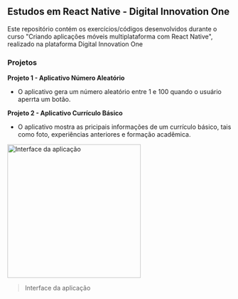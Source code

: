 ## Estudos em React Native - Digital Innovation One
Este repositório contém os exercícios/códigos desenvolvidos durante o curso "Criando aplicações móveis multiplataforma com React Native", realizado na plataforma Digital Innovation One

### Projetos

**Projeto 1 - Aplicativo Número Aleatório**
- O aplicativo gera um número aleatório entre 1 e 100 quando o usuário aperrta um botão.



**Projeto 2 - Aplicativo Currículo Básico**
- O aplicativo mostra as pricipais informações de um currículo básico, tais como foto, experiências anteriores e formação acadêmica.

<img src="https://user-images.githubusercontent.com/79487290/112922076-3c15c380-90e2-11eb-8082-a63aedb18248.jpeg" alt="Interface da aplicação" width="300"/>


> Interface da aplicação
